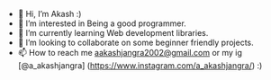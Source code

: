 - 👋 Hi, I’m Akash :)
- 👀 I’m interested in Being a good programmer.
- 🌱 I’m currently learning Web development libraries.
- 💞️ I’m looking to collaborate on some beginner friendly projects.
- 📫 How to reach me aakashjangra2002@gmail.com or my ig [@a_akashjangra] (https://www.instagram.com/a_akashjangra/) :)

<!---
AkashsRepositories/AkashsRepositories is a ✨ special ✨ repository because its `README.md` (this file) appears on your GitHub profile.
You can click the Preview link to take a look at your changes.
--->
